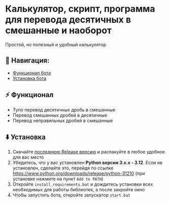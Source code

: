 # Калькулятор, скрипт, программа для перевода десятичных в смешанные и наоборот
Простой, но полезный и удобный калькулятор

## 🧭 Навигация:
- [Функционал бота](#-функционал)
- [Установка бота](#%EF%B8%8F-установка)

## ⚡ Функционал
- Тупо перевод десятичных дробь в смешанные
- Перевод смешанных дробей в десятичные
- Перевод неправильных дробей в смешанные


## ⬇️ Установка
1. Скачайте [последнюю Release версию](https://github.com/glebat28-dev/RU-A-program-for-converting-decimals-to-mixed-fractions/releases/latest) и распакуйте в любое удобное для вас место
2. Убедитесь, что у вас установлен **Python версии 3.x.x - 3.12**. Если не установлен, сделайте это, перейдя по ссылке https://www.python.org/downloads/release/python-31210 (при установке нажмите на пункт `Add to PATH`)
3. Откройте `install_requirements.bat` и дождитесь установки всех необходимых для работы библиотек, а после закройте окно
4. Чтобы запустить бота, откройте запускатор `start.bat`
